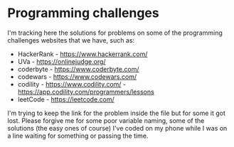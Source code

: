 # Programming challenges

I'm tracking here the solutions for problems on some of the programming challenges websites that we have, such as:

- HackerRank - https://www.hackerrank.com/
- UVa - https://onlinejudge.org/
- coderbyte - https://www.coderbyte.com/
- codewars - https://www.codewars.com/
- codility - https://www.codility.com/ - https://app.codility.com/programmers/lessons
- leetCode - https://leetcode.com/

I'm trying to keep the link for the problem inside the file but for some it got lost.
Please forgive me for some poor variable naming, some of the solutions (the easy ones of course) I've coded on my phone while I was on a line waiting for something or passing the time.
